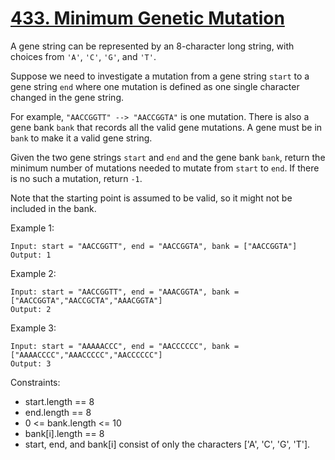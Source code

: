 # [433. Minimum Genetic Mutation](https://leetcode.com/problems/minimum-genetic-mutation/description/)
 
A gene string can be represented by an 8-character long string, with choices from `'A'`, `'C'`, `'G'`, and `'T'`.

Suppose we need to investigate a mutation from a gene string `start` to a gene string `end` where one mutation is defined as one single character changed in the gene string.

For example, `"AACCGGTT" --> "AACCGGTA"` is one mutation.
There is also a gene bank `bank` that records all the valid gene mutations. A gene must be in `bank` to make it a valid gene string.

Given the two gene strings `start` and `end` and the gene bank `bank`, return the minimum number of mutations needed to mutate from `start` to `end`. If there is no such a mutation, return `-1`.

Note that the starting point is assumed to be valid, so it might not be included in the bank.

 

Example 1:

    Input: start = "AACCGGTT", end = "AACCGGTA", bank = ["AACCGGTA"]
    Output: 1

Example 2:

    Input: start = "AACCGGTT", end = "AAACGGTA", bank = ["AACCGGTA","AACCGCTA","AAACGGTA"]
    Output: 2

Example 3:

    Input: start = "AAAAACCC", end = "AACCCCCC", bank = ["AAAACCCC","AAACCCCC","AACCCCCC"]
    Output: 3
 

Constraints:

* start.length == 8
* end.length == 8
* 0 <= bank.length <= 10
* bank[i].length == 8
* start, end, and bank[i] consist of only the characters ['A', 'C', 'G', 'T'].